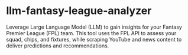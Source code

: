 # llm-fantasy-league-analyzer
Leverage Large Language Model (LLM) to gain insights for your Fantasy Premier League (FPL) team. This tool uses the FPL API to assess your squad, chips, and fixtures, while scraping YouTube and news content to deliver predictions and recommendations.
